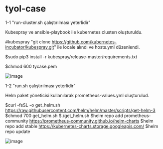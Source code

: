 # tyol-case

1-1 "run-cluster.sh çalıştırılması yeterlidir"

Kubespray ve ansible-playbook ile kubernetes clusterı oluşturuldu.

#kubespray "git clone https://github.com/kubernetes-incubator/kubespray.git" ile locale alındı ve hosts.yml düzenlendi.

$sudo pip3 install -r kubespray/release-master/requirements.txt

$chmod 600 tycase.pem


![image](https://user-images.githubusercontent.com/47417469/116604249-89ca5980-a936-11eb-8ea8-5d379145695b.png)



1-2 "run.sh çalıştırılması yeterlidir"

Helm paket yöneticisi kullanılarak prometheus-values.yml oluşturulud.

$curl -fsSL -o get_helm.sh https://raw.githubusercontent.com/helm/helm/master/scripts/get-helm-3
$chmod 700 get_helm.sh
$./get_helm.sh
$helm repo add prometheus-community https://prometheus-community.github.io/helm-charts
$helm repo add stable https://kubernetes-charts.storage.googleapis.com/
$helm repo update

![image](https://user-images.githubusercontent.com/47417469/116604873-63f18480-a937-11eb-9c92-2cedb4fb71c3.png)
